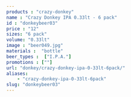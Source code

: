 ```yaml
---
products : "crazy-donkey"
name : "Crazy Donkey IPA 0.33lt - 6 pack"
id : "donkeybeer03"
price : "12"
sizes: "6 pack"
volume: "0.33lt"
image : "beer049.jpg"
materials :  "bottle"
beer_types :  ["I.P.A."]
promotions : [""]
url: "donkey/crazy-donkey-ipa-0-33lt-6pack/"
aliases: 
    - "crazy-donkey-ipa-0-33lt-6pack"
slug: "donkeybeer03"
---
```

